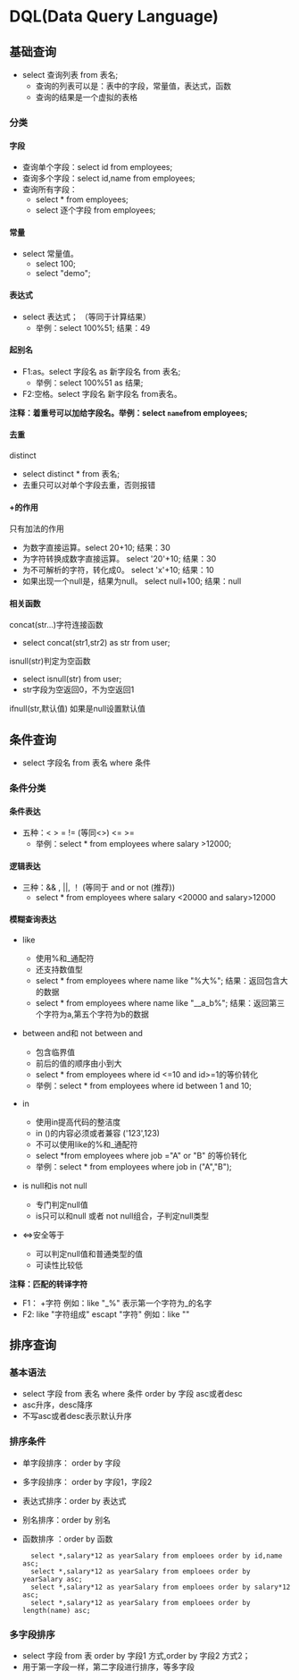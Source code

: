 



# DQL(Data Query Language) #


## 基础查询 ##

- select 查询列表 from 表名;
    - 查询的列表可以是：表中的字段，常量值，表达式，函数
    - 查询的结果是一个虚拟的表格

### 分类 ###


#### 字段 ####

- 查询单个字段：select id from employees;
- 查询多个字段：select id,name from employees;
- 查询所有字段：
    - select * from employees;
    - select 逐个字段 from employees;

#### 常量 ####

- select 常量值。
    - select 100;
    - select "demo";

#### 表达式 ####

- select 表达式；   （等同于计算结果）
    - 举例：select 100%51;  结果：49

#### 起别名 ####

- F1:as。select 字段名 as 新字段名  from 表名;
    - 举例：select 100%51 as 结果;
- F2:空格。select 字段名 新字段名 from表名。




**注释：着重号可以加给字段名。举例：select `name`from employees;**



#### 去重 ####

distinct

- select  distinct * from 表名;
- 去重只可以对单个字段去重，否则报错


#### +的作用 ####


只有加法的作用

- 为数字直接运算。select  20+10;    结果：30
- 为字符转换成数字直接运算。 select '20'+10;   结果：30
- 为不可解析的字符，转化成0。  select  'x'+10;  结果：10
- 如果出现一个null是，结果为null。  select  null+100;  结果：null


#### 相关函数 ####


concat(str…)字符连接函数

- select concat(str1,str2) as str from  user;

isnull(str)判定为空函数

- select isnull(str) from user;
- str字段为空返回0，不为空返回1

ifnull(str,默认值) 如果是null设置默认值


## 条件查询 ##

- select 字段名 from 表名 where 条件


### 条件分类 ###

#### 条件表达 ####

- 五种：< > =  != (等同<>)  <= >= 
    - 举例：select * from employees where salary >12000;
#### 逻辑表达 ####

- 三种：&& , ||, ！   (等同于 and  or not  (推荐))
    - select * from employees where salary <20000 and salary>12000  
#### 模糊查询表达 ####

- like 
    - 使用%和_通配符
    - 还支持数值型
    - select * from  employees where name like "%大%";  结果：返回包含大的数据
    - select * from  employees where name like "__a_b%";  结果：返回第三个字符为a,第五个字符为b的数据
- between and和  not between  and
    - 包含临界值
    - 前后的值的顺序由小到大
    - select * from employees where id <=10 and id>=1的等价转化 
    - 举例：select * from employees where id between 1 and 10; 
- in
    - 使用in提高代码的整洁度
    - in ()的内容必须或者兼容  ('123',123)
    - 不可以使用like的%和_通配符 
    - select *from employees where job ="A"  or "B"  的等价转化
    - 举例：select * from employees where job in ("A","B");

- is null和is not null
    - 专门判定null值
    - is只可以和null 或者 not null组合，子判定null类型 

- <=>安全等于
    - 可以判定null值和普通类型的值 
    - 可读性比较低

**注释：匹配的转译字符**

- F1： \+字符  例如：like  "\_%"  表示第一个字符为_的名字
- F2: like "字符组成" escapt "字符"  例如：like "$%" escapt "$"


## 排序查询 ##



### 基本语法 ###


- select 字段 from 表名  where 条件  order by 字段 asc或者desc
- asc升序，desc降序
- 不写asc或者desc表示默认升序


### 排序条件 ###

- 单字段排序： order by 字段
- 多字段排序： order by 字段1，字段2
- 表达式排序：order by 表达式
- 别名排序：order by 别名
- 函数排序 ：order by 函数

        select *,salary*12 as yearSalary from emploees order by id,name asc;
        select *,salary*12 as yearSalary from emploees order by yearSalary asc;
        select *,salary*12 as yearSalary from emploees order by salary*12 asc;
        select *,salary*12 as yearSalary from emploees order by length(name) asc;


### 多字段排序 ###

- select 字段 from 表  order by 字段1 方式,order by 字段2 方式2；
- 用于第一字段一样，第二字段进行排序，等多字段
